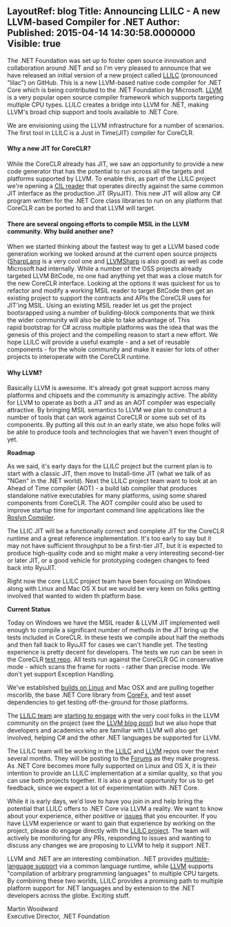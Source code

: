 LayoutRef: blog
Title: Announcing LLILC - A new LLVM-based Compiler for .NET
Author: 
Published: 2015-04-14 14:30:58.0000000
Visible: true
---
<p>The .NET Foundation was set up to foster open source innovation and collaboration around&nbsp;.NET and so&nbsp;I'm very pleased to announce that we have released an&nbsp;initial version of a new project called&nbsp;<a href="https://github.com/dotnet/llilc">LLILC</a> (pronounced "lilac") on GitHub. This is a new LLVM-based native code compiler for .NET Core&nbsp;which is being&nbsp;contributed to the .NET Foundation by Microsoft. <a href="http://llvm.org/">LLVM</a> is a very popular open source compiler framework which supports targeting multiple CPU types. LLILC creates a bridge into LLVM for .NET, making LLVM's broad chip support and tools available to .NET Core.</p>

<p>We are envisioning using the LLVM infrastructure for a number of scenarios. The first tool in LLILC is a Just in Time(JIT) compiler for CoreCLR.</p>

<h4>Why a new JIT for CoreCLR?</h4>

<p>While the CoreCLR already has JIT, we saw an opportunity to provide a new code generator that has the potential to run across all the targets and platforms supported by LLVM. To enable this, as part of the LLILC&nbsp;project we're opening a&nbsp;<a href="http://en.wikipedia.org/wiki/Common_Intermediate_Language">CIL reader</a>&nbsp;that operates directly against the same common JIT interface as the production JIT (RyuJIT). This new JIT will allow any C# program written for the .NET Core class libraries to run on any platform that CoreCLR can be ported to and that LLVM will target.</p>

<h4>There are several ongoing efforts to compile MSIL in the LLVM community. Why build another one?</h4>

<p>When we started thinking about the fastest way to get a LLVM based code generation working we&nbsp;looked around at the current open source projects (<a href="https://github.com/xen2/SharpLang">SharpLang</a>&nbsp;is a very cool one and <a href="http://www.llvmsharp.org/">LLVMSharp</a>&nbsp;is also good) as well as code Microsoft&nbsp;had internally. While a number of the OSS projects already targeted LLVM BitCode, no one had anything yet that was a close match for the new CoreCLR interface. Looking at the&nbsp;options it was quickest&nbsp;for us to refactor and modify a working MSIL reader to target BitCode then get&nbsp;an existing project to support the contracts and APIs the CoreCLR uses for JIT'ing MSIL. Using an existing MSIL reader let us get the project bootsrapped&nbsp;using a number of building-block components that we think the wider community will also be able to take&nbsp;advantage of. This rapid&nbsp;bootstrap for C# across multiple platforms was the idea that was the genesis of this project and the compelling reason to start a new effort. We hope LLILC will provide a useful example - and a set of reusable components - for the whole community and make it easier for lots of other projects to interoperate with the CoreCLR runtime.</p>

<h4>Why LLVM?</h4>

<p>Basically LLVM is awesome. It's already got great support across many platforms and chipsets and the community is amazingly active. The ability for LLVM to operate as both a JIT and as an AOT compiler was especially attractive. By bringing MSIL semantics to LLVM we plan to construct a number of tools that can work against CoreCLR or some sub set of its components. By putting all this out in an early state, we also hope folks will be able to produce tools and technologies that we haven't even thought of yet.</p>

<p><strong>Roadmap</strong></p>

<p>As we said, it's early days for the LLILC project but the current plan is to start with a classic JIT, then move to Install-time JIT (what we talk of as "NGen" in the .NET world). Next the LLILC project team want to look at an Ahead of Time compiler (AOT)&nbsp;- a&nbsp;build lab compiler that produces standalone native executables for many platforms, using some shared components from CoreCLR. The AOT compiler could&nbsp;also be used to improve startup time for important command line applications like the <a href="https://github.com/dotnet/roslyn" target="_blank">Roslyn Compiler</a>.</p>

<p>The LLIC JIT will be a functionally correct and complete JIT for the CoreCLR runtime and a great reference implementation. It's too early to say but it may not have sufficient throughput to be a first-tier JIT, but it is expected to produce high-quality code and so might make a very interesting second-tier or later JIT, or a good vehicle for prototyping codegen changes to feed back into RyuJIT.</p>

<p>Right now the core LLILC project team have been focusing on Windows along with Linux and Mac OS X but we would be very keen on folks getting involved that wanted to widen th platform base.</p>

<p><strong>Current Status</strong></p>

<p>Today on Windows we have the MSIL reader &amp; LLVM JIT implemented well enough to compile a significant number of methods in the JIT bring up the tests included in CoreCLR. In these tests we compile about half the methods and then fall back to RyuJIT for cases we can't handle yet. The testing experience is pretty decent for developers. The tests we run can be seen in the CoreCLR <a href="https://github.com/dotnet/coreclr/tree/master/tests/src/JIT/CodeGenBringUpTests" target="_blank">test repo</a>.&nbsp;All tests run against the CoreCLR GC in conservative mode - which scans the frame for roots - rather than precise mode. We don't yet support Exception Handling.</p>

<p>We've established <a href="http://dotnet-ci.cloudapp.net/job/dotnet_llilc_linux_release/">builds on Linux</a>&nbsp;and Mac OSX and are pulling together mscorlib, the base .NET Core library from <a href="https://github.com/dotnet/corefx" target="_blank">CoreFx</a>, and test asset dependencies to get testing off-the-ground for those platforms.</p>

<p>The <a href="https://github.com/dotnet/llilc/graphs/contributors">LLILC team</a>&nbsp;are <a href="http://lists.cs.uiuc.edu/pipermail/llvmdev/2015-April/084459.html">starting to engage</a>&nbsp;with the very cool folks in the LLVM community on the project (see the <a href="http://blog.llvm.org/2015/04/llilc-llvm-based-compiler-for-dotnet.html">LLVM blog post</a>) but we also hope that developers and academics who are familiar with LLVM will also get involved, helping C# and the other .NET languages be supported for LLVM.</p>

<p>The LLILC team will be working in the <a href="https://github.com/dotnet/llilc">LLILC</a> and <a href="https://github.com/microsoft/llvm">LLVM</a> repos over the next several months. They will be posting to the&nbsp;<a href="http://forums.dotnetfoundation.org/">Forums</a> as they make progress. As .NET Core becomes more fully supported on Linux and OS X, it is their intention to provide an LLILC implementation at a similar quality, so that you can use both projects together. It is also a great opportunity for us to get feedback, since we expect a lot of experimentation with .NET Core.</p>

<p>While it is early days, we'd love to have you join in and help bring the potential that LLILC offers to .NET Core via LLVM a reality. We want to know about your experience, either positive or <a href="https://github.com/dotnet/llilc/issues">issues</a> that you encounter. If you have LLVM experience or want to gain that experience by working on the project, please do engage directly with&nbsp;the <a href="https://github.com/dotnet/llilc">LLILC project</a>. The team will actively be monitoring for any PRs, responding to issues and wanting to discuss any changes we are proposing to LLVM to help it support .NET.</p>

<p>LLVM and .NET are an interesting combination. .NET provides <a href="https://github.com/dotnet/coreclr/blob/master/Documentation/intro-to-clr.md#multi-language-support">multiple-language support</a> via a common language runtime, while <a href="http://llvm.org/">LLVM</a> supports "compilation of arbitrary programming languages" to multiple CPU targets. By combining these two worlds, LLILC provides a promising path to multiple platform support&nbsp;for .NET languages and by extension to the .NET developers&nbsp;across the globe. Exciting stuff.</p>

<p>Martin Woodward<br />Executive Director, .NET Foundation</p>
